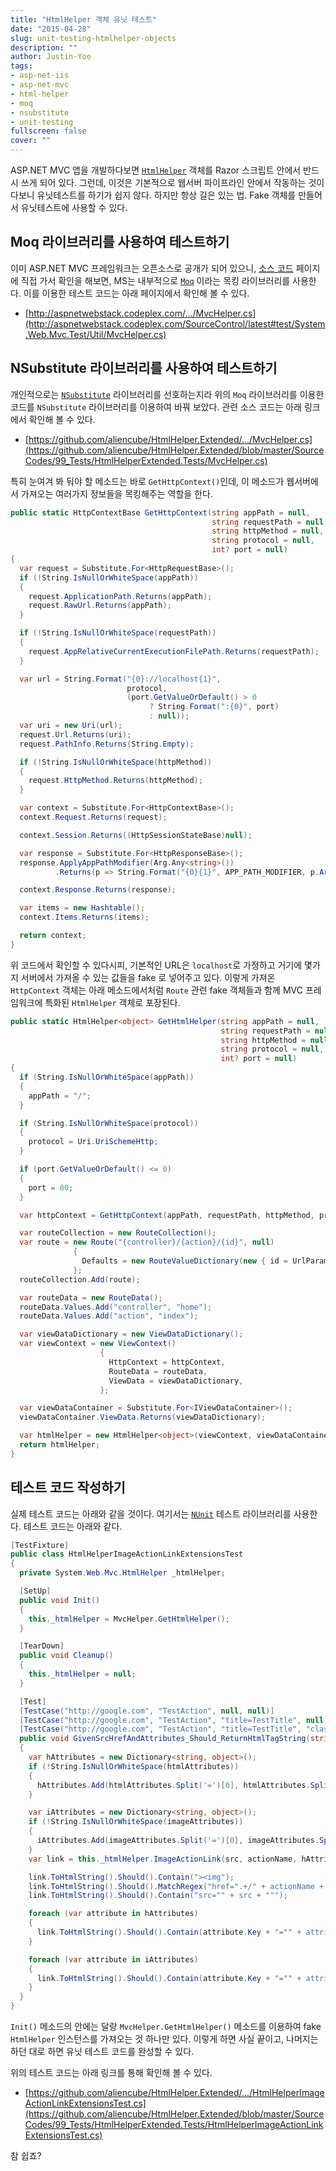 ```yaml
---
title: "HtmlHelper 객체 유닛 테스트"
date: "2015-04-28"
slug: unit-testing-htmlhelper-objects
description: ""
author: Justin-Yoo
tags:
- asp-net-iis
- asp-net-mvc
- html-helper
- moq
- nsubstitute
- unit-testing
fullscreen: false
cover: ""
---
```


ASP.NET MVC 앱을 개발하다보면 [`HtmlHelper`](https://msdn.microsoft.com/en-us/library/dd492619(v=vs.118).aspx) 객체를 Razor 스크립트 안에서 반드시 쓰게 되어 있다. 그런데, 이것은 기본적으로 웹서버 파이프라인 안에서 작동하는 것이다보니 유닛테스트를 하기가 쉽지 않다. 하지만 항상 길은 있는 법. Fake 객체를 만들어서 유닛테스트에 사용할 수 있다.

## Moq 라이브러리를 사용하여 테스트하기

이미 ASP.NET MVC 프레임워크는 오픈소스로 공개가 되어 있으니, [소스 코드](http://aspnetwebstack.codeplex.com/) 페이지에 직접 가서 확인을 해보면, MS는 내부적으로 [`Moq`](https://github.com/Moq/moq4) 이라는 목킹 라이브러리를 사용한다. 이를 이용한 테스트 코드는 아래 페이지에서 확인해 볼 수 있다.

- [http://aspnetwebstack.codeplex.com/.../MvcHelper.cs](http://aspnetwebstack.codeplex.com/SourceControl/latest#test/System.Web.Mvc.Test/Util/MvcHelper.cs)

## NSubstitute 라이브러리를 사용하여 테스트하기

개인적으로는 [`NSubstitute`](https://nsubstitute.github.io) 라이브러리를 선호하는지라 위의 `Moq` 라이브러리를 이용한 코드를 `NSubstitute` 라이브러리를 이용하여 바꿔 보았다. 관련 소스 코드는 아래 링크에서 확인해 볼 수 있다.

- [https://github.com/aliencube/HtmlHelper.Extended/.../MvcHelper.cs](https://github.com/aliencube/HtmlHelper.Extended/blob/master/SourceCodes/99_Tests/HtmlHelperExtended.Tests/MvcHelper.cs)

특히 눈여겨 봐 둬야 할 메소드는 바로 `GetHttpContext()`인데, 이 메소드가 웹서버에서 가져오는 여러가지 정보들을 목킹해주는 역할을 한다.

```csharp
public static HttpContextBase GetHttpContext(string appPath = null,
                                             string requestPath = null,
                                             string httpMethod = null,
                                             string protocol = null,
                                             int? port = null)
{
  var request = Substitute.For<HttpRequestBase>();
  if (!String.IsNullOrWhiteSpace(appPath))
  {
    request.ApplicationPath.Returns(appPath);
    request.RawUrl.Returns(appPath);
  }

  if (!String.IsNullOrWhiteSpace(requestPath))
  {
    request.AppRelativeCurrentExecutionFilePath.Returns(requestPath);
  }

  var url = String.Format("{0}://localhost{1}",
                          protocol,
                          (port.GetValueOrDefault() > 0
                               ? String.Format(":{0}", port)
                               : null));
  var uri = new Uri(url);
  request.Url.Returns(uri);
  request.PathInfo.Returns(String.Empty);

  if (!String.IsNullOrWhiteSpace(httpMethod))
  {
    request.HttpMethod.Returns(httpMethod);
  }

  var context = Substitute.For<HttpContextBase>();
  context.Request.Returns(request);

  context.Session.Returns((HttpSessionStateBase)null);

  var response = Substitute.For<HttpResponseBase>();
  response.ApplyAppPathModifier(Arg.Any<string>())
          .Returns(p => String.Format("{0}{1}", APP_PATH_MODIFIER, p.Arg<string>()));

  context.Response.Returns(response);

  var items = new Hashtable();
  context.Items.Returns(items);

  return context;
}

```

위 코드에서 확인할 수 있다시피, 기본적인 URL은 `localhost`로 가정하고 거기에 몇가지 서버에서 가져올 수 있는 값들을 fake 로 넣어주고 있다. 이렇게 가져온 `HttpContext` 객체는 아래 메소드에서처럼 `Route` 관련 fake 객체들과 함께 MVC 프레임워크에 특화된 `HtmlHelper` 객체로 포장된다.

```csharp
public static HtmlHelper<object> GetHtmlHelper(string appPath = null,
                                               string requestPath = null,
                                               string httpMethod = null,
                                               string protocol = null,
                                               int? port = null)
{
  if (String.IsNullOrWhiteSpace(appPath))
  {
    appPath = "/";
  }

  if (String.IsNullOrWhiteSpace(protocol))
  {
    protocol = Uri.UriSchemeHttp;
  }

  if (port.GetValueOrDefault() <= 0)
  {
    port = 80;
  }

  var httpContext = GetHttpContext(appPath, requestPath, httpMethod, protocol, port);

  var routeCollection = new RouteCollection();
  var route = new Route("{controller}/{action}/{id}", null)
              {
                Defaults = new RouteValueDictionary(new { id = UrlParameter.Optional }),
              };
  routeCollection.Add(route);

  var routeData = new RouteData();
  routeData.Values.Add("controller", "home");
  routeData.Values.Add("action", "index");

  var viewDataDictionary = new ViewDataDictionary();
  var viewContext = new ViewContext()
                    {
                      HttpContext = httpContext,
                      RouteData = routeData,
                      ViewData = viewDataDictionary,
                    };

  var viewDataContainer = Substitute.For<IViewDataContainer>();
  viewDataContainer.ViewData.Returns(viewDataDictionary);

  var htmlHelper = new HtmlHelper<object>(viewContext, viewDataContainer, routeCollection);
  return htmlHelper;
}

```

## 테스트 코드 작성하기

실제 테스트 코드는 아래와 같을 것이다. 여기서는 [`NUnit`](http://nunit.org) 테스트 라이브러리를 사용한다. 테스트 코드는 아래와 같다.

```csharp
[TestFixture]
public class HtmlHelperImageActionLinkExtensionsTest
{
  private System.Web.Mvc.HtmlHelper _htmlHelper;

  [SetUp]
  public void Init()
  {
    this._htmlHelper = MvcHelper.GetHtmlHelper();
  }

  [TearDown]
  public void Cleanup()
  {
    this._htmlHelper = null;
  }

  [Test]
  [TestCase("http://google.com", "TestAction", null, null)]
  [TestCase("http://google.com", "TestAction", "title=TestTitle", null)]
  [TestCase("http://google.com", "TestAction", "title=TestTitle", "class=class1 class2")]
  public void GivenSrcHrefAndAttributes_Should_ReturnHtmlTagString(string src, string actionName, string htmlAttributes, string imageAttributes)
  {
    var hAttributes = new Dictionary<string, object>();
    if (!String.IsNullOrWhiteSpace(htmlAttributes))
    {
      hAttributes.Add(htmlAttributes.Split('=')[0], htmlAttributes.Split('=')[1]);
    }

    var iAttributes = new Dictionary<string, object>();
    if (!String.IsNullOrWhiteSpace(imageAttributes))
    {
      iAttributes.Add(imageAttributes.Split('=')[0], imageAttributes.Split('=')[1]);
    }
    var link = this._htmlHelper.ImageActionLink(src, actionName, hAttributes, iAttributes);

    link.ToHtmlString().Should().Contain("><img");
    link.ToHtmlString().Should().MatchRegex("href=".+/" + actionName + """);
    link.ToHtmlString().Should().Contain("src="" + src + """);

    foreach (var attribute in hAttributes)
    {
      link.ToHtmlString().Should().Contain(attribute.Key + "="" + attribute.Value + """);
    }

    foreach (var attribute in iAttributes)
    {
      link.ToHtmlString().Should().Contain(attribute.Key + "="" + attribute.Value + """);
    }
  }
}

```

`Init()` 메소드의 안에는 달랑 `MvcHelper.GetHtmlHelper()` 메소드를 이용하여 fake `HtmlHelper` 인스턴스를 가져오는 것 하나만 있다. 이렇게 하면 사실 끝이고, 나머지는 하던 대로 하면 유닛 테스트 코드를 완성할 수 있다.

위의 테스트 코드는 아래 링크를 통해 확인해 볼 수 있다.

- [https://github.com/aliencube/HtmlHelper.Extended/.../HtmlHelperImageActionLinkExtensionsTest.cs](https://github.com/aliencube/HtmlHelper.Extended/blob/master/SourceCodes/99_Tests/HtmlHelperExtended.Tests/HtmlHelperImageActionLinkExtensionsTest.cs)

참 쉽죠?
